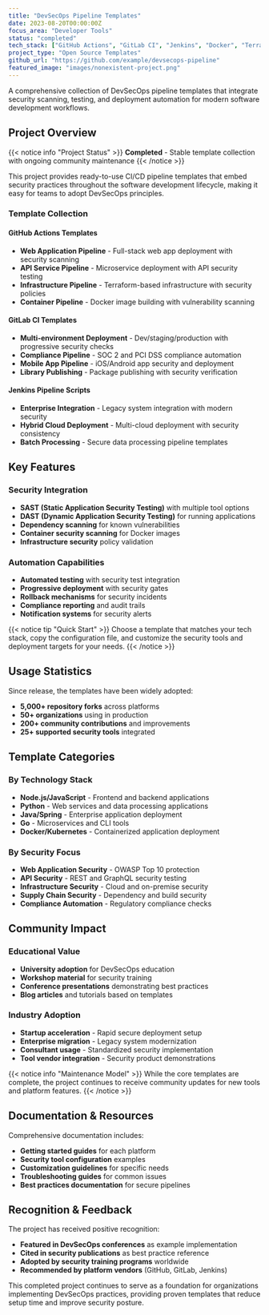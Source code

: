 ```yaml
---
title: "DevSecOps Pipeline Templates"
date: 2023-08-20T00:00:00Z
focus_area: "Developer Tools"
status: "completed"
tech_stack: ["GitHub Actions", "GitLab CI", "Jenkins", "Docker", "Terraform"]
project_type: "Open Source Templates"
github_url: "https://github.com/example/devsecops-pipeline"
featured_image: "images/nonexistent-project.png"
---
```


A comprehensive collection of DevSecOps pipeline templates that integrate security scanning, testing, and deployment automation for modern software development workflows.

## Project Overview

{{< notice info "Project Status" >}}
**Completed** - Stable template collection with ongoing community maintenance
{{< /notice >}}

This project provides ready-to-use CI/CD pipeline templates that embed security practices throughout the software development lifecycle, making it easy for teams to adopt DevSecOps principles.

### Template Collection

#### GitHub Actions Templates
- **Web Application Pipeline** - Full-stack web app deployment with security scanning
- **API Service Pipeline** - Microservice deployment with API security testing
- **Infrastructure Pipeline** - Terraform-based infrastructure with security policies
- **Container Pipeline** - Docker image building with vulnerability scanning

#### GitLab CI Templates  
- **Multi-environment Deployment** - Dev/staging/production with progressive security checks
- **Compliance Pipeline** - SOC 2 and PCI DSS compliance automation
- **Mobile App Pipeline** - iOS/Android app security and deployment
- **Library Publishing** - Package publishing with security verification

#### Jenkins Pipeline Scripts
- **Enterprise Integration** - Legacy system integration with modern security
- **Hybrid Cloud Deployment** - Multi-cloud deployment with security consistency
- **Batch Processing** - Secure data processing pipeline templates

## Key Features

### Security Integration
- **SAST (Static Application Security Testing)** with multiple tool options
- **DAST (Dynamic Application Security Testing)** for running applications
- **Dependency scanning** for known vulnerabilities
- **Container security scanning** for Docker images
- **Infrastructure security** policy validation

### Automation Capabilities
- **Automated testing** with security test integration
- **Progressive deployment** with security gates
- **Rollback mechanisms** for security incidents
- **Compliance reporting** and audit trails
- **Notification systems** for security alerts

{{< notice tip "Quick Start" >}}
Choose a template that matches your tech stack, copy the configuration file, and customize the security tools and deployment targets for your needs.
{{< /notice >}}

## Usage Statistics

Since release, the templates have been widely adopted:
- **5,000+ repository forks** across platforms
- **50+ organizations** using in production
- **200+ community contributions** and improvements
- **25+ supported security tools** integrated

## Template Categories

### By Technology Stack
- **Node.js/JavaScript** - Frontend and backend applications
- **Python** - Web services and data processing applications
- **Java/Spring** - Enterprise application deployment
- **Go** - Microservices and CLI tools
- **Docker/Kubernetes** - Containerized application deployment

### By Security Focus
- **Web Application Security** - OWASP Top 10 protection
- **API Security** - REST and GraphQL security testing
- **Infrastructure Security** - Cloud and on-premise security
- **Supply Chain Security** - Dependency and build security
- **Compliance Automation** - Regulatory compliance checks

## Community Impact

### Educational Value
- **University adoption** for DevSecOps education
- **Workshop material** for security training
- **Conference presentations** demonstrating best practices
- **Blog articles** and tutorials based on templates

### Industry Adoption
- **Startup acceleration** - Rapid secure deployment setup
- **Enterprise migration** - Legacy system modernization
- **Consultant usage** - Standardized security implementation
- **Tool vendor integration** - Security product demonstrations

{{< notice info "Maintenance Model" >}}
While the core templates are complete, the project continues to receive community updates for new tools and platform features.
{{< /notice >}}

## Documentation & Resources

Comprehensive documentation includes:
- **Getting started guides** for each platform
- **Security tool configuration** examples
- **Customization guidelines** for specific needs
- **Troubleshooting guides** for common issues
- **Best practices documentation** for secure pipelines

## Recognition & Feedback

The project has received positive recognition:
- **Featured in DevSecOps conferences** as example implementation
- **Cited in security publications** as best practice reference
- **Adopted by security training programs** worldwide
- **Recommended by platform vendors** (GitHub, GitLab, Jenkins)

This completed project continues to serve as a foundation for organizations implementing DevSecOps practices, providing proven templates that reduce setup time and improve security posture.
